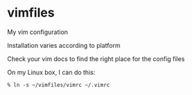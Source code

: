 # vimfiles
My vim configuration

Installation varies according to platform

Check your vim docs to find the right place for the config files

On my Linux box, I can do this:

    % ln -s ~/vimfiles/vimrc ~/.vimrc

